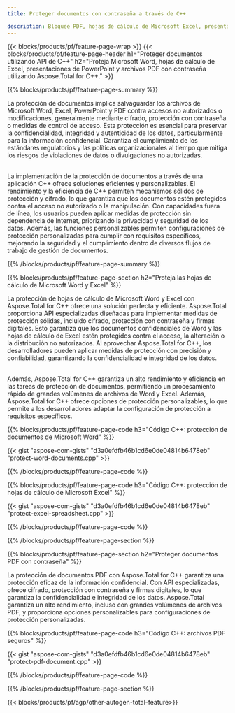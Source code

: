```yaml
---
title: Proteger documentos con contraseña a través de C++ 

description: Bloquee PDF, hojas de cálculo de Microsoft Excel, presentaciones de PowerPoint y documentos de Word con contraseñas a través de su aplicación C++. Aplique protección con contraseña con facilidad.
---
```


{{< blocks/products/pf/feature-page-wrap >}}
{{< blocks/products/pf/feature-page-header h1="Proteger documentos utilizando API de C++" h2="Proteja Microsoft Word, hojas de cálculo de Excel, presentaciones de PowerPoint y archivos PDF con contraseña utilizando Aspose.Total for C++." >}}

{{% blocks/products/pf/feature-page-summary %}}

La protección de documentos implica salvaguardar los archivos de Microsoft Word, Excel, PowerPoint y PDF contra accesos no autorizados o modificaciones, generalmente mediante cifrado, protección con contraseña o medidas de control de acceso. Esta protección es esencial para preservar la confidencialidad, integridad y autenticidad de los datos, particularmente para la información confidencial. Garantiza el cumplimiento de los estándares regulatorios y las políticas organizacionales al tiempo que mitiga los riesgos de violaciones de datos o divulgaciones no autorizadas. <br /><br />

La implementación de la protección de documentos a través de una aplicación C++ ofrece soluciones eficientes y personalizables. El rendimiento y la eficiencia de C++ permiten mecanismos sólidos de protección y cifrado, lo que garantiza que los documentos estén protegidos contra el acceso no autorizado o la manipulación. Con capacidades fuera de línea, los usuarios pueden aplicar medidas de protección sin dependencia de Internet, priorizando la privacidad y seguridad de los datos. Además, las funciones personalizables permiten configuraciones de protección personalizadas para cumplir con requisitos específicos, mejorando la seguridad y el cumplimiento dentro de diversos flujos de trabajo de gestión de documentos.

{{% /blocks/products/pf/feature-page-summary  %}}

{{% blocks/products/pf/feature-page-section  h2="Proteja las hojas de cálculo de Microsoft Word y Excel" %}}

La protección de hojas de cálculo de Microsoft Word y Excel con Aspose.Total for C++ ofrece una solución perfecta y eficiente. Aspose.Total proporciona API especializadas diseñadas para implementar medidas de protección sólidas, incluido cifrado, protección con contraseña y firmas digitales. Esto garantiza que los documentos confidenciales de Word y las hojas de cálculo de Excel estén protegidos contra el acceso, la alteración o la distribución no autorizados. Al aprovechar Aspose.Total for C++, los desarrolladores pueden aplicar medidas de protección con precisión y confiabilidad, garantizando la confidencialidad e integridad de los datos.<br /><br />

Además, Aspose.Total for C++ garantiza un alto rendimiento y eficiencia en las tareas de protección de documentos, permitiendo un procesamiento rápido de grandes volúmenes de archivos de Word y Excel. Además, Aspose.Total for C++ ofrece opciones de protección personalizables, lo que permite a los desarrolladores adaptar la configuración de protección a requisitos específicos.

{{% blocks/products/pf/feature-page-code h3="Código C++: protección de documentos de Microsoft Word" %}}

{{< gist "aspose-com-gists" "d3a0efdfb46b1cd6e0de04814b6478eb" "protect-word-documents.cpp" >}}

{{% /blocks/products/pf/feature-page-code  %}}

{{% blocks/products/pf/feature-page-code h3="Código C++: protección de hojas de cálculo de Microsoft Excel" %}}

{{< gist "aspose-com-gists" "d3a0efdfb46b1cd6e0de04814b6478eb" "protect-excel-spreadsheet.cpp" >}}

{{% /blocks/products/pf/feature-page-code  %}}

{{% /blocks/products/pf/feature-page-section %}}

{{% blocks/products/pf/feature-page-section  h2="Proteger documentos PDF con contraseña" %}}

La protección de documentos PDF con Aspose.Total for C++ garantiza una protección eficaz de la información confidencial. Con API especializadas, ofrece cifrado, protección con contraseña y firmas digitales, lo que garantiza la confidencialidad e integridad de los datos. Aspose.Total garantiza un alto rendimiento, incluso con grandes volúmenes de archivos PDF, y proporciona opciones personalizables para configuraciones de protección personalizadas. 

{{% blocks/products/pf/feature-page-code h3="Código C++: archivos PDF seguros" %}}

{{< gist "aspose-com-gists" "d3a0efdfb46b1cd6e0de04814b6478eb" "protect-pdf-document.cpp" >}}

{{% /blocks/products/pf/feature-page-code  %}}

{{% /blocks/products/pf/feature-page-section %}}

{{< blocks/products/pf/agp/other-autogen-total-feature>}}
